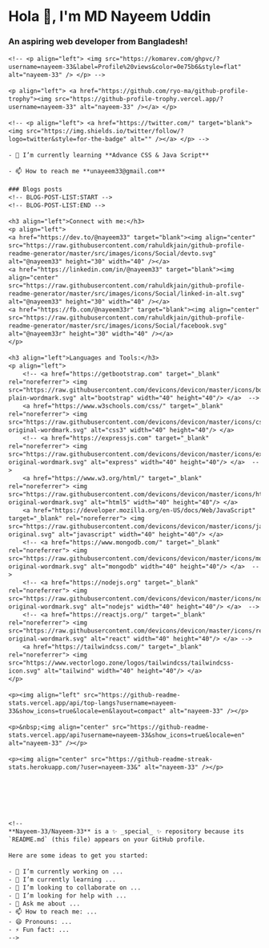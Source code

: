 <h1 align="left">Hola 👋, I'm MD Nayeem Uddin</h1>
    <h3 align="left">An aspiring web developer from Bangladesh!</h3>
    
    <!-- <p align="left"> <img src="https://komarev.com/ghpvc/?username=nayeem-33&label=Profile%20views&color=0e75b6&style=flat" alt="nayeem-33" /> </p> -->
    
    <p align="left"> <a href="https://github.com/ryo-ma/github-profile-trophy"><img src="https://github-profile-trophy.vercel.app/?username=nayeem-33" alt="nayeem-33" /></a> </p>
    
    <!-- <p align="left"> <a href="https://twitter.com/" target="blank"><img src="https://img.shields.io/twitter/follow/?logo=twitter&style=for-the-badge" alt="" /></a> </p> -->
    
    - 🌱 I’m currently learning **Advance CSS & Java Script**
    
    - 📫 How to reach me **unayeem33@gmail.com**
    
    ### Blogs posts
    <!-- BLOG-POST-LIST:START -->
    <!-- BLOG-POST-LIST:END -->
    
    <h3 align="left">Connect with me:</h3>
    <p align="left">
    <a href="https://dev.to/@nayeem33" target="blank"><img align="center" src="https://raw.githubusercontent.com/rahuldkjain/github-profile-readme-generator/master/src/images/icons/Social/devto.svg" alt="@nayeem33" height="30" width="40" /></a>
    <a href="https://linkedin.com/in/@nayeem33" target="blank"><img align="center" src="https://raw.githubusercontent.com/rahuldkjain/github-profile-readme-generator/master/src/images/icons/Social/linked-in-alt.svg" alt="@nayeem33" height="30" width="40" /></a>
    <a href="https://fb.com/@nayeem33r" target="blank"><img align="center" src="https://raw.githubusercontent.com/rahuldkjain/github-profile-readme-generator/master/src/images/icons/Social/facebook.svg" alt="@nayeem33r" height="30" width="40" /></a>
    </p>
    
    <h3 align="left">Languages and Tools:</h3>
    <p align="left"> 
        <!-- <a href="https://getbootstrap.com" target="_blank" rel="noreferrer"> <img src="https://raw.githubusercontent.com/devicons/devicon/master/icons/bootstrap/bootstrap-plain-wordmark.svg" alt="bootstrap" width="40" height="40"/> </a>  -->
        <a href="https://www.w3schools.com/css/" target="_blank" rel="noreferrer"> <img src="https://raw.githubusercontent.com/devicons/devicon/master/icons/css3/css3-original-wordmark.svg" alt="css3" width="40" height="40"/> </a> 
        <!-- <a href="https://expressjs.com" target="_blank" rel="noreferrer"> <img src="https://raw.githubusercontent.com/devicons/devicon/master/icons/express/express-original-wordmark.svg" alt="express" width="40" height="40"/> </a>  -->
        <a href="https://www.w3.org/html/" target="_blank" rel="noreferrer"> <img src="https://raw.githubusercontent.com/devicons/devicon/master/icons/html5/html5-original-wordmark.svg" alt="html5" width="40" height="40"/> </a> 
        <a href="https://developer.mozilla.org/en-US/docs/Web/JavaScript" target="_blank" rel="noreferrer"> <img src="https://raw.githubusercontent.com/devicons/devicon/master/icons/javascript/javascript-original.svg" alt="javascript" width="40" height="40"/> </a>
        <!-- <a href="https://www.mongodb.com/" target="_blank" rel="noreferrer"> <img src="https://raw.githubusercontent.com/devicons/devicon/master/icons/mongodb/mongodb-original-wordmark.svg" alt="mongodb" width="40" height="40"/> </a>  -->
        <!-- <a href="https://nodejs.org" target="_blank" rel="noreferrer"> <img src="https://raw.githubusercontent.com/devicons/devicon/master/icons/nodejs/nodejs-original-wordmark.svg" alt="nodejs" width="40" height="40"/> </a>  -->
        <!-- <a href="https://reactjs.org/" target="_blank" rel="noreferrer"> <img src="https://raw.githubusercontent.com/devicons/devicon/master/icons/react/react-original-wordmark.svg" alt="react" width="40" height="40"/> </a> -->
        <a href="https://tailwindcss.com/" target="_blank" rel="noreferrer"> <img src="https://www.vectorlogo.zone/logos/tailwindcss/tailwindcss-icon.svg" alt="tailwind" width="40" height="40"/> </a> 
    </p>
    
    <p><img align="left" src="https://github-readme-stats.vercel.app/api/top-langs?username=nayeem-33&show_icons=true&locale=en&layout=compact" alt="nayeem-33" /></p>
    
    <p>&nbsp;<img align="center" src="https://github-readme-stats.vercel.app/api?username=nayeem-33&show_icons=true&locale=en" alt="nayeem-33" /></p>
    
    <p><img align="center" src="https://github-readme-streak-stats.herokuapp.com/?user=nayeem-33&" alt="nayeem-33" /></p>
    
    
    
    
    
    
    <!--
    **Nayeem-33/Nayeem-33** is a ✨ _special_ ✨ repository because its `README.md` (this file) appears on your GitHub profile.
    
    Here are some ideas to get you started:
    
    - 🔭 I’m currently working on ...
    - 🌱 I’m currently learning ...
    - 👯 I’m looking to collaborate on ...
    - 🤔 I’m looking for help with ...
    - 💬 Ask me about ...
    - 📫 How to reach me: ...
    - 😄 Pronouns: ...
    - ⚡ Fun fact: ...
    -->
